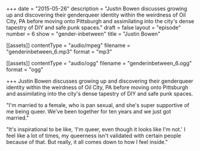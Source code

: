 +++
date = "2015-05-26"
description = "Justin Bowen discusses growing up and discovering their genderqueer identity within the weirdness of Oil City, PA before moving onto Pittsburgh and assimilating into the city's dense tapestry of DIY and safe punk spaces."
draft = false
layout = "episode"
number = 6
show = "gender-inbetween"
title = "Justin Bowen"

[[assets]]
  contentType = "audio/mpeg"
  filename = "genderinbetween_6.mp3"
  format = "mp3"

[[assets]]
  contentType = "audio/ogg"
  filename = "genderinbetween_6.ogg"
  format = "ogg"

+++
Justin Bowen discusses growing up and discovering their genderqueer identity within the weirdness of Oil City, PA before moving onto Pittsburgh and assimilating into the city's dense tapestry of DIY and safe punk spaces.

"I'm married to a female, who is pan sexual, and she's super supportive of me being queer. We've been together for ten years and we just got married."

"It's inspirational to be like, 'I'm queer, even though it looks like I'm not.' I feel like a lot of times, my queerness isn't validated with certain people because of that. But really, it all comes down to how I feel inside."